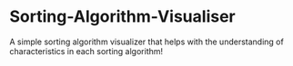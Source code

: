 # Sorting-Algorithm-Visualiser
A simple sorting algorithm visualizer that helps with the understanding of characteristics in each sorting algorithm!


